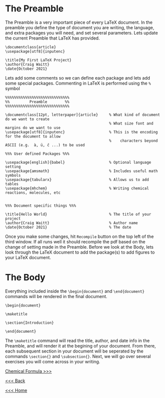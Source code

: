 # The Preamble 
The Preamble is a very important piece of every LaTeX document. In the preamble you define the type of document you are writing, the language, and extra packages you will need, and set several parameters. Lets update the current Preamble that LaTeX has provided.

```
\documentclass{article}
\usepackage[utf8]{inputenc}

\title{My First LaTeX Project}
\author{Craig Waitt}
\date{October 2021}
```

Lets add some comments so we can define each package and lets add some special packages. Commenting in LaTeX is performed using the `%` symbol

```
%%%%%%%%%%%%%%%%%%%%%%%%%%%%%
%%         Preamble        %%
%%%%%%%%%%%%%%%%%%%%%%%%%%%%%

\documentclass[12pt, letterpaper]{article}     % What kind of document do we want to create
                                               % What size font and margins do we want to use
\usepackage[utf8]{inputenc}                    % This is the encoding for the document to allow 
                                               %    characters beyond ASCII (e.g.  à, ü, č ...) to be used

%%% User defined Packages %%%

\usepackage[english]{babel}                    % Optional language setting
\usepackage{amsmath}                           % Includes useful math symbols
\usepackage{tabularx}                          % Allows us to add tables
\usepackage{mhchem}                            % Writing chemical reactions, molecules, etc


%%% Document specific things %%%

\title{Hello World}                            % The title of your project            
\author{Craig Waitt}                           % Author name
\date{October 2021}                            % The date
```

Once you make some changes, hit `Recompile` button on the top left of the third window. If all runs well it should recompile the pdf based on the change of setting made in the Preamble. Before we look at the Body, lets look through the LaTeX document to add the package(s) to add figures to your LaTeX document.

# The Body
Everything included inside the `\begin{document}` and `\end{document}` commands will be rendered in the final document.

```
\begin{document}

\maketitle

\section{Introduction}

\end{document}
``` 

The `\maketitle` command will read the title, author, and date info in the Preamble, and will render it at the begining of your document. From there, each subsequent section in your document will be seperated by the commands `\section{}` and `\subsection{}`. Next, we will go over several exercises you will come across in your writing.

[Chemical Formula >>>](chem-form.md)

[<<< Back](start.md)

[<<< Home](../README.md)
